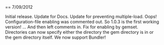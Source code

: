 
== 7/09/2012

Initial release.
Update for Docs.
Update for preventing multiple-load.
Oops! Configuration-file enabling was commented out. So 1.0.3 is the first working version!
... And then left comments in.
Fix for enabling by gemset.
Directories can now specify either the directory the gem directory is in or the gem directory itself.
We now support Bundler!
